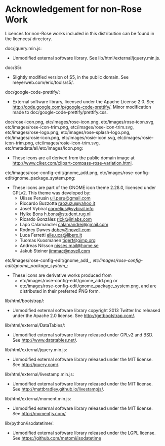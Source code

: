 # Acknowledgement for non-Rose Work

Licences for non-Rose works included in this distribution can be
found in the licences/ directory.

doc/jquery.min.js:
* Unmodified external software library. See lib/html/external/jquery.min.js.

doc/S5/:
* Slightly modified version of S5, in the public domain.
  See meyerweb.com/eric/tools/s5/.

doc/google-code-prettify/:
* External software library, licensed under the Apache License 2.0.
  See http://code.google.com/p/google-code-prettify/.
  Minor modification made to doc/google-code-prettify/prettify.css.

doc/rose-icon.png,
etc/images/rose-icon.png,
etc/images/rose-icon.svg,
etc/images/rose-icon-trim.png,
etc/images/rose-icon-trim.svg,
etc/images/rose-logo.png,
etc/images/rose-splash-logo.png,
etc/images/rosie-icon.png,
etc/images/rosie-icon.svg,
etc/images/rosie-icon-trim.png,
etc/images/rosie-icon-trim.svg,
etc/metadata/all/etc/images/icon.png:
* These icons are all derived from the public domain image at
  <http://www.clker.com/clipart-compass-rose-variation.html>.

etc/images/rose-config-edit/gnome_add.png,
etc/images/rose-config-edit/gnome_package_system.png:
* These icons are part of the GNOME icon theme 2.28.0, licensed under
  GPLv2. This theme was developed by:
  * Ulisse Perusin <uli.peru@gmail.com>
  * Riccardo Buzzotta <raozuzu@yahoo.it>
  * Josef Vybíral <cornelius@vybiral.info>
  * Hylke Bons <h.bons@student.rug.nl>
  * Ricardo González <rick@jinlabs.com>
  * Lapo Calamandrei <calamandrei@gmail.com>
  * Rodney Dawes <dobey@novell.com>
  * Luca Ferretti <elle.uca@libero.it>
  * Tuomas Kuosmanen <tigert@gimp.org>
  * Andreas Nilsson <nisses.mail@home.se>
  * Jakub Steiner <jimmac@novell.com>

etc/images/rose-config-edit/gnome_add_*,
etc/images/rose-config-edit/gnome_package_system_*:
* These icons are derivative works produced from
  * etc/images/rose-config-edit/gnome_add.png or
  * etc/images/rose-config-edit/gnome_package_system.png, and are
    distributed in their preferred PNG form.

lib/html/bootstrap/:
* Unmodified external software library copyright 2013 Twitter Inc
  released under the Apache 2.0 license.
  See <http://getbootstrap.com/>.

lib/html/external/DataTables/:
* Unmodified external software library released under GPLv2 and BSD.
  See <http://www.datatables.net/>.

lib/html/external/jquery.min.js:
* Unmodified external software library released under the MIT license.
  See <http://jquery.com/>.

lib/html/external/livestamp.min.js:
* Unmodified external software library released under the MIT license.
  See <http://mattbradley.github.io/livestampjs/>.

lib/html/external/moment.min.js:
* Unmodified external software library released under the MIT license.
  See <http://momentjs.com/>

lib/python/isodatetime/:
* Unmodified external software library released under the LGPL license.
  See <https://github.com/metomi/isodatetime>
